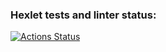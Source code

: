 ### Hexlet tests and linter status:
[![Actions Status](https://github.com/AidDeathLord/python-project-83/actions/workflows/hexlet-check.yml/badge.svg)](https://github.com/AidDeathLord/python-project-83/actions)